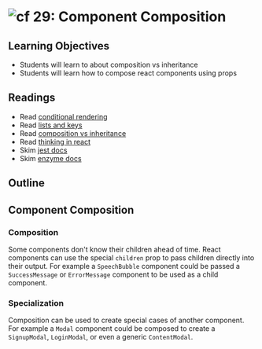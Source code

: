 ![cf](http://i.imgur.com/7v5ASc8.png) 29:  Component Composition
===

## Learning Objectives
* Students will learn to about composition vs inheritance
* Students will learn how to compose react components using props

## Readings
* Read [conditional rendering](https://facebook.github.io/react/docs/conditional-rendering.html)
* Read [lists and keys](https://facebook.github.io/react/docs/lists-and-keys.html)
* Read [composition vs inheritance](https://facebook.github.io/react/docs/composition-vs-inheritance.html)
* Read [thinking in react](https://facebook.github.io/react/docs/thinking-in-react.html)
* Skim [jest docs](https://facebook.github.io/jest/docs/en/getting-started.html)
* Skim [enzyme docs](https://github.com/airbnb/enzyme)

## Outline

## Component Composition

### Composition  
Some components don't know their children ahead of time. React components can use the special `children` prop to pass children directly into their output. For example a `SpeechBubble` component could be passed a `SuccessMessage` or `ErrorMessage` component to be used as a child component.

### Specialization
Composition can be used to create special cases of another component. For example a `Modal` component could be composed to create a `SignupModal`, `LoginModal`, or even a generic `ContentModal`.

